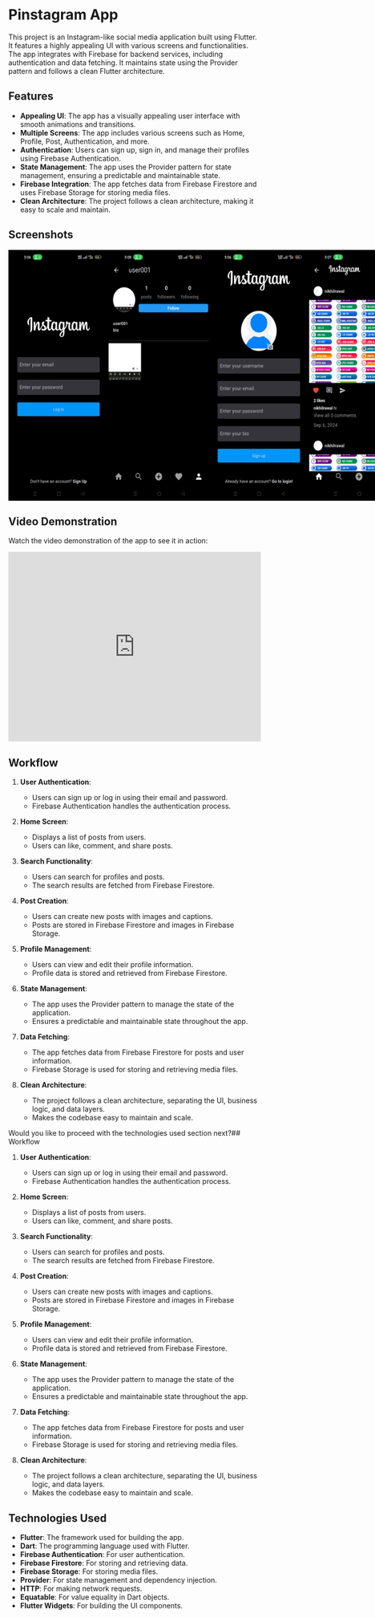 # Pinstagram App

This project is an Instagram-like social media application built using Flutter. It features a highly appealing UI with various screens and functionalities. The app integrates with Firebase for backend services, including authentication and data fetching. It maintains state using the Provider pattern and follows a clean Flutter architecture.

## Features

- **Appealing UI**: The app has a visually appealing user interface with smooth animations and transitions.
- **Multiple Screens**: The app includes various screens such as Home, Profile, Post, Authentication, and more.
- **Authentication**: Users can sign up, sign in, and manage their profiles using Firebase Authentication.
- **State Management**: The app uses the Provider pattern for state management, ensuring a predictable and maintainable state.
- **Firebase Integration**: The app fetches data from Firebase Firestore and uses Firebase Storage for storing media files.
- **Clean Architecture**: The project follows a clean architecture, making it easy to scale and maintain.

## Screenshots

<div style="display: flex; flex-direction: row; justify-content: space-between;">
  <img src="assets/01 (2).jpg" alt="Screenshot 1" width="200" height="500">
  <img src="assets/01 (1).jpg" alt="Screenshot 2" width="200" height="500">
  <img src="assets/01 (3).jpg" alt="Screenshot 2" width="200" height="500">
  <img src="assets/01 (4).jpg" alt="Screenshot 2" width="200" height="500">
  <img src="assets/01 (5).jpg" alt="Screenshot 2" width="200" height="500">
  <img src="assets/01 (6).jpg" alt="Screenshot 2" width="200" height="500">
  <img src="assets/01 (7).jpg" alt="Screenshot 2" width="200" height="500">
</div>

## Video Demonstration

Watch the video demonstration of the app to see it in action:

<div style="padding:75% 0 0 0;position:relative;"><iframe src="https://player.vimeo.com/video/1049094328?h=7d1b7beddd&amp;badge=0&amp;autopause=0&amp;player_id=0&amp;app_id=58479" frameborder="0" allow="autoplay; fullscreen; picture-in-picture; clipboard-write; encrypted-media" style="position:absolute;top:0;left:0;width:100%;height:100%;" title="instavideo"></iframe></div><script src="https://player.vimeo.com/api/player.js"></script>

## Workflow

1. **User Authentication**: 
   - Users can sign up or log in using their email and password.
   - Firebase Authentication handles the authentication process.

2. **Home Screen**:
   - Displays a list of posts from users.
   - Users can like, comment, and share posts.

3. **Search Functionality**:
   - Users can search for profiles and posts.
   - The search results are fetched from Firebase Firestore.

4. **Post Creation**:
   - Users can create new posts with images and captions.
   - Posts are stored in Firebase Firestore and images in Firebase Storage.

5. **Profile Management**:
   - Users can view and edit their profile information.
   - Profile data is stored and retrieved from Firebase Firestore.

6. **State Management**:
   - The app uses the Provider pattern to manage the state of the application.
   - Ensures a predictable and maintainable state throughout the app.

7. **Data Fetching**:
   - The app fetches data from Firebase Firestore for posts and user information.
   - Firebase Storage is used for storing and retrieving media files.

8. **Clean Architecture**:
   - The project follows a clean architecture, separating the UI, business logic, and data layers.
   - Makes the codebase easy to maintain and scale.

Would you like to proceed with the technologies used section next?## Workflow

1. **User Authentication**: 
   - Users can sign up or log in using their email and password.
   - Firebase Authentication handles the authentication process.

2. **Home Screen**:
   - Displays a list of posts from users.
   - Users can like, comment, and share posts.

3. **Search Functionality**:
   - Users can search for profiles and posts.
   - The search results are fetched from Firebase Firestore.

4. **Post Creation**:
   - Users can create new posts with images and captions.
   - Posts are stored in Firebase Firestore and images in Firebase Storage.

5. **Profile Management**:
   - Users can view and edit their profile information.
   - Profile data is stored and retrieved from Firebase Firestore.

6. **State Management**:
   - The app uses the Provider pattern to manage the state of the application.
   - Ensures a predictable and maintainable state throughout the app.

7. **Data Fetching**:
   - The app fetches data from Firebase Firestore for posts and user information.
   - Firebase Storage is used for storing and retrieving media files.

8. **Clean Architecture**:
   - The project follows a clean architecture, separating the UI, business logic, and data layers.
   - Makes the codebase easy to maintain and scale.

## Technologies Used

- **Flutter**: The framework used for building the app.
- **Dart**: The programming language used with Flutter.
- **Firebase Authentication**: For user authentication.
- **Firebase Firestore**: For storing and retrieving data.
- **Firebase Storage**: For storing media files.
- **Provider**: For state management and dependency injection.
- **HTTP**: For making network requests.
- **Equatable**: For value equality in Dart objects.
- **Flutter Widgets**: For building the UI components.


